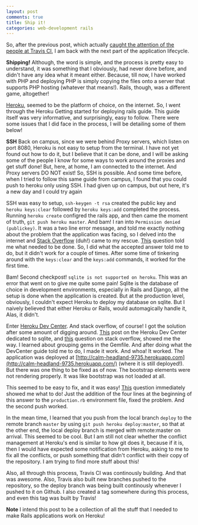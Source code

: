 ```yaml
---
layout: post
comments: true
title: Ship it!
categories: web-development rails
---
```


So, after the previous post, which actually [caught the attention of the people at Travis CI](https://twitter.com/_icyflame/status/516229626788454400), I am back with the next part of the application lifecycle.

**Shipping!** Although, the word is simple, and the process is pretty easy to understand, it was something that I obviously, had never done before, and didn't have any idea what it meant either. Because, till now, I have worked with PHP and deploying PHP is simply copying the files onto a server that supports PHP hosting (whatever that means!). Rails, though, was a different game, altogether!

[Heroku](https://www.heroku.com/), seemed to be the platform of choice, on the internet. So, I went through the Heroku Getting started for deploying rails guide. This guide itself was very informative, and surprisingly, easy to follow. There were some issues that I did face in the process, I will be detailing some of them below!

**SSH** Back on campus, since we were behind Proxy servers, which listen on port 8080, Heroku is not easy to setup from the terminal. I have not yet found out how to do it, but I believe that it can be done, and I will be asking some of the people I know for some ways to work around the proxies and get stuff done! But, here, at home, I am connected to the internet. And Proxy servers DO NOT exist! So, SSH is possible. And some time before, when I tried to follow this same guide from campus, I found that you could push to heroku only using SSH. I had given up on campus, but out here, it's a new day and I could try again

SSH was easy to setup, `ssh-keygen -t rsa` created the public key and `heroku keys:clear` followed by `heroku keys:add` completed the process. Running `heroku create` configred the rails app, and then came the moment of truth, `git push heroku master`. And bam! I ran into `Permission denied (publickey)`. It was a two line error message, and told me exactly nothing about the problem that the application was facing, so I delved into the internet and [Stack Overflow](http://stackoverflow.com) (duh!) came to my rescue. [This](http://stackoverflow.com/questions/4269922/permission-denied-publickey-when-deploying-heroku-code-fatal-the-remote-end) question told me what needed to be done. So, I did what the accepted answer told me to do, but it didn't work for a couple of times. After some time of tinkering around with the `keys:clear` and the `keys:add` commands, it worked for the first time.

Bam! Second checkpost! `sqlite is not supported on heroku`. This was an error that went on to give me quite some pain! Sqlite is the database of choice in development environments, especially in Rails and Django, all the setup is done when the application is created. But at the production level, obviously, I couldn't expect Heroku to deploy my database on sqlite. But I naively believed that either Heroku or Rails, would automagically handle it, Alas, it didn't.

Enter [Heroku Dev Center](http://devcenter.heroku.com/). And stack overflow, of course! I got the solution after some amount of digging around. [This](https://devcenter.heroku.com/articles/sqlite3) post on the Heroku Dev Center dedicated to sqlite, and [this](http://stackoverflow.com/questions/21297160/detected-sqlite3-gem-which-is-not-supported-on-heroku) question on stack overflow, showed me the way. I learned about grouping gems in the Gemfile. And after doing what the DevCenter guide told me to do, I made it work. And whoa! It worked. The application was deployed at [http://calm-headland-9735.herokuapp.com](http://calm-headland-9735.herokuapp.com/) (where it is still deployed!). But there was one thing to be fixed as of now. The bootstrap elements were not rendering properly. It was like bootstrap was not loaded at all.

This seemed to be easy to fix, and it was easy! [This](http://stackoverflow.com/questions/16271696/cant-get-css-working-on-heroku-using-rails-4-with-bootstrap-saas-gem) question immediately showed me what to do! Just the addition of the four lines at the beginning of this answer to the `production.rb` environment file, fixed the problem. And the second push worked.

In the mean time, I learned that you push from the local branch `deploy` to the remote branch `master` by using `git push heroku deploy:master`, so that at the other end, the local deploy branch is merged with remote:master on arrival. This seemed to be cool. But I am still not clear whether the conflict management at Heroku's end is similar to how git does it, because if it is, then I would have expected some notification from Heroku, asking to me to fix all the conflicts, or push something that didn't conflict with their copy of the repository. I am trying to find more stuff about this!

Also, all through this process, Travis CI was continously building. And that was awesome. Also, Travis also built new branches pushed to the repository, so the deploy branch was being built continously whenever I pushed to it on Github. I also created a tag somewhere during this process, and even this tag was built by Travis!

**Note** I intend this post to be a collection of all the stuff that I needed to make Rails applications work on Heroku!